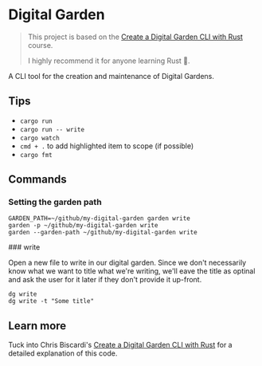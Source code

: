 # Digital Garden

> This project is based on the [Create a Digital Garden CLI with Rust](https://egghead.io/courses/creating-a-digital-garden-cli-with-rust-34b8) course. 
>
>I highly recommend it for anyone learning Rust 🦀.

A CLI tool for the creation and maintenance of Digital Gardens.

## Tips

- `cargo run`
- `cargo run -- write`
- `cargo watch`
- `cmd + .` to add highlighted item to scope (if possible) 
- `cargo fmt`

## Commands

### Setting the garden path

```shell
GARDEN_PATH=~/github/my-digital-garden garden write
garden -p ~/github/my-digital-garden write
garden --garden-path ~/github/my-digital-garden write
```

### write

Open a new file to write in our digital garden. Since we don't necessarily know what we want to title what we're writing, we'll eave the title as optinal and ask the user for it later if they don't provide it up-front.

```shell
dg write
dg write -t "Some title"
```

## Learn more

Tuck into Chris Biscardi's [Create a Digital Garden CLI with Rust](https://egghead.io/courses/creating-a-digital-garden-cli-with-rust-34b8) for a detailed explanation of this code.